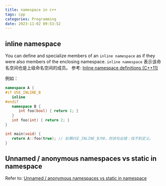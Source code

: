 ```yaml
---
title: namespace in c++
tags: cpp
categories: Programming
date: 2023-11-02 09:53:52
---
```



## inline namespace

You can define and specialize members of an `inline namespace` as if they were also members of the enclosing namespace.
`inline namespace` 表示该命名空间也是上级命名空间的成员。
参考: [Inline namespace definitions (C++11)](https://www.ibm.com/docs/en/zos/2.2.0?topic=only-inline-namespace-definitions-c11)

例如：

```cpp
namespace A {
#if USE_INLINE_B
   inline
#endif
   namespace B {
      int foo(bool) { return 1; }
   }
   int foo(int) { return 2; }
}

int main(void) {
   return A::foo(true); // 如果USE_INLINE_B为0，则该句出错：找不到定义。
}
```

## Unnamed / anonymous namespaces vs static in namespace

Refer to: [Unnamed / anonymous namespaces vs static in namespace](https://medium.com/pranayaggarwal25/unnamed-namespaces-static-f1498741c527)

